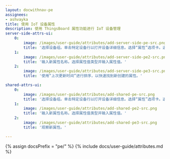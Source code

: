 ```yaml
---
layout: docwithnav-pe
assignees:
- ashvayka
title: 使用 IoT 设备属性
description: 使用 ThingsBoard 属性功能进行 IoT 设备管理
server-side-attrs-ui:
    0:
        image: /images/user-guide/attributes/add-server-side-pe-src.png
        title: '选择设备组。单击特定设备行以打开设备详细信息。选择“属性”选项卡。选择“服务器属性”范围。单击“+”图标。'
    1:
        image: /images/user-guide/attributes/add-server-side-pe2-src.png
        title: '输入新属性名称。选择属性值类型并输入属性值。'
    2:
        image: /images/user-guide/attributes/add-server-side-pe3-src.png
        title: '使用“上次更新时间”进行排序，以快速找到新创建的属性。'

shared-attrs-ui:
    0:
        image: /images/user-guide/attributes/add-shared-pe-src.png
        title: '选择设备组。单击特定设备行以打开设备详细信息。选择“属性”选项卡。选择“共享属性”范围。单击“+”图标。'
    1:
        image: /images/user-guide/attributes/add-shared-pe2-src.png
        title: '输入新属性名称。选择属性值类型并输入属性值。'
    2:
        image: /images/user-guide/attributes/add-shared-pe3-src.png
        title: '观察新属性。'

---
```


{% assign docsPrefix = "pe/" %}
{% include docs/user-guide/attributes.md %}